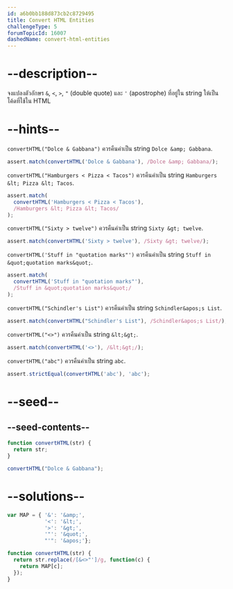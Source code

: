 ```yaml
---
id: a6b0bb188d873cb2c8729495
title: Convert HTML Entities
challengeType: 5
forumTopicId: 16007
dashedName: convert-html-entities
---
```


# --description--

จงแปลงตัวอักษร `&`, `<`, `>`, `"` (double quote) และ `'` (apostrophe) ที่อยู่ใน string ให้เป็นโค้ดที่ใช้ใน HTML

# --hints--

`convertHTML("Dolce & Gabbana")` ควรคืนค่าเป็น string `Dolce &amp; Gabbana`.

```js
assert.match(convertHTML('Dolce & Gabbana'), /Dolce &amp; Gabbana/);
```

`convertHTML("Hamburgers < Pizza < Tacos")` ควรคืนค่าเป็น string `Hamburgers &lt; Pizza &lt; Tacos`.

```js
assert.match(
  convertHTML('Hamburgers < Pizza < Tacos'),
  /Hamburgers &lt; Pizza &lt; Tacos/
);
```

`convertHTML("Sixty > twelve")` ควรคืนค่าเป็น string `Sixty &gt; twelve`.

```js
assert.match(convertHTML('Sixty > twelve'), /Sixty &gt; twelve/);
```

`convertHTML('Stuff in "quotation marks"')` ควรคืนค่าเป็น string `Stuff in &quot;quotation marks&quot;`.

```js
assert.match(
  convertHTML('Stuff in "quotation marks"'),
  /Stuff in &quot;quotation marks&quot;/
);
```

`convertHTML("Schindler's List")` ควรคืนค่าเป็น string `Schindler&apos;s List`.

```js
assert.match(convertHTML("Schindler's List"), /Schindler&apos;s List/);
```

`convertHTML("<>")` ควรคืนค่าเป็น string `&lt;&gt;`.

```js
assert.match(convertHTML('<>'), /&lt;&gt;/);
```

`convertHTML("abc")` ควรคืนค่าเป็น string `abc`.

```js
assert.strictEqual(convertHTML('abc'), 'abc');
```

# --seed--

## --seed-contents--

```js
function convertHTML(str) {
  return str;
}

convertHTML("Dolce & Gabbana");
```

# --solutions--

```js
var MAP = { '&': '&amp;',
            '<': '&lt;',
            '>': '&gt;',
            '"': '&quot;',
            "'": '&apos;'};

function convertHTML(str) {
  return str.replace(/[&<>"']/g, function(c) {
    return MAP[c];
  });
}
```
